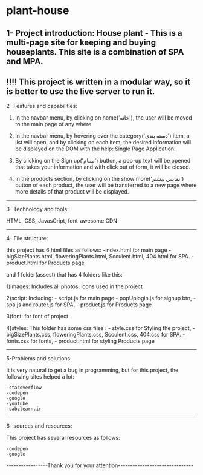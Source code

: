 # plant-house


1- Project introduction: House plant - This is a multi-page site for keeping and buying houseplants. This site is a combination of SPA and MPA.
-------------------------------------------------------------------
!!!! This project is written in a modular way, so it is better to use the live server to run it.
-------------------------------------------------------------------
2- Features and capabilities:

1) In the navbar menu, by clicking on home('خانه'), the user will be moved to the main page of any where.

2) In the navbar menu, by hovering over the category('دسته بندی') item, a list will open, and by clicking on each item, the desired information will be displayed on the DOM with the help: Single Page Application.

3) By clicking on the Sign up('ثبتنام') button, a pop-up text will be opened that takes your information and with click out of form, it will be closed.

4) In the products section, by clicking on the show more('نمایش بیشتر') button of each product, the user will be transferred to a new page where more details of that product will be displayed.

-------------------------------------------------------------------
3- Technology and tools:

HTML, CSS, JavasCript, font-awesome CDN 

-------------------------------------------------------------------
4- File structure:

this project has 6 html files as follows:
	-index.html for main page
	-bigSizePlants.html, floweringPlants.html, Scculent.html, 404.html for SPA.
	-product.html for Products page 

and 1 folder(assest) that has 4 folders like this:

1)images: Includes all photos, icons used in the project

2)script: Including: 
	- script.js for main page
	- popUplogin.js for signup btn, 
	- spa.js and router.js for SPA,
	- product.js for Products page

3)font: for font of project

4)styles: This folder has some css files : 
	- style.css for Styling the project,
	- bigSizePlants.css, floweringPlants.css, Scculent.css, 404.css for SPA.
	- fonts.css for fonts,
	- product.html for styling Products page 

-------------------------------------------------------------------
5-Problems and solutions:

It is very natural to get a bug in programming, but for this project, the following sites helped a lot:

	-stacoverflow 
	-codepen
	-google
	-youtube
	-sabzlearn.ir

-------------------------------------------------------------------
6- sources and resources:

This project has several resources as follows:

	-codepen
	-google


-----------------Thank you for your attention-------------------------------
